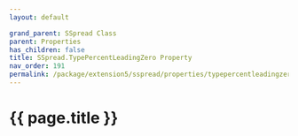 ```yaml
---
layout: default

grand_parent: SSpread Class
parent: Properties
has_children: false
title: SSpread.TypePercentLeadingZero Property
nav_order: 191
permalink: /package/extension5/sspread/properties/typepercentleadingzero
---
```

# {{ page.title }}